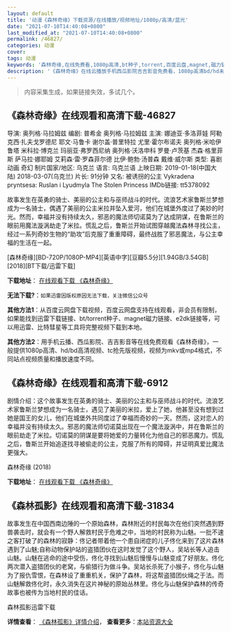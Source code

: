 ```yaml
---
layout: default
title: '动漫《森林奇缘》下载资源/在线播放/视频地址/1080p/高清/蓝光'
date: "2021-07-10T14:40:08+0800"
last_modified_at: "2021-07-10T14:40:08+0800"
permalink: /46827/
categories: 动漫
cover:
tags: 动漫
keywords: '森林奇缘,在线免费看,1080p高清,bt种子,torrent,百度云盘,magnet,磁力链,迅雷下载资源'
description: '《森林奇缘》在线云播放手机西瓜影院吉吉影音免费看，1080p高清bd/hd未删减完整版和tc抢先枪版，mkv/mp4格式，附带bt/torrent种子、magnet/磁力链、百度云盘、网盘资源迅雷下载链接'
---
```


>内容采集生成，如果链接失效，多试几个。


## 《森林奇缘》在线观看和高清下载-46827

导演: 奥列格·马拉姆兹 编剧: 普希金 奥列格·马拉姆兹 主演: 娜迪亚·多洛菲娃 阿勒克西·扎夫戈罗德尼 耶文·马鲁卡 谢尔盖·普里特拉 尤里·霍尔布诺夫 奥列格·米哈伊鲁塔 米科拉·博克兰 玛丽亚·弗罗西尼纳 奥列格·沃洛申科 罗曼·卢茨基 杰森·格里菲斯 萨马拉·娜耶姆 艾莉森·雷·罗森菲尔德 比伊·鲍勃·汤普森 戴维·威尔斯 类型: 喜剧 动画 奇幻 制片国家/地区: 乌克兰 语言: 乌克兰语 上映日期: 2019-01-18(中国大陆) 2018-03-07(乌克兰) 片长: 91分钟 又名: 被诱拐的公主 Vykradena pryntsesa: Ruslan i Lyudmyla The Stolen Princess IMDb链接: tt5378092

故事发生在英勇的骑士、美丽的公主和与巫师战斗的时代。流浪艺术家鲁斯兰梦想成为一名骑士，偶遇了美丽的公主米拉并坠入爱河，他们在城堡外度过了美妙的时光。然而，幸福并没有持续太久，邪恶的魔法师切诺莫为了达成阴谋，在鲁斯兰的眼前用魔法漩涡劫走了米拉。慌乱之后，鲁斯兰开始试图穿越魔法森林寻找公主，经过一系列奇妙生物的“助攻”后克服了重重障碍，最终战胜了邪恶魔法，与公主幸福的生活在一起。


[森林奇缘][BD-720P/1080P-MP4][英语中字][豆瓣5.5分][1.94GB/3.54GB][2018][BT下载/迅雷下载]

**下载地址**： [在线观看下载 《森林奇缘》](https://www.btdx8.com/torrent/slqy_2018.html) 


**无法下载?**：`如果迅雷因版权原因无法下载，关注微信公众号 `

**其他方法1**：从百度云网盘下载视频，百度云网盘支持在线观看，非会员有限制，如果能找到迅雷下载链接、bt/torrent种子、magnet磁力链接、e2dk链接等，可以用迅雷、比特彗星等工具将完整视频下载到本地。

**其他方法2**：用手机云播、西瓜影院、吉吉影音等在线免费观看《森林奇缘》，一般提供1080p高清、hd/bd高清视频、tc抢先版视频，视频为mkv或mp4格式，不同站点视频质量和播放速度不同。


## 《森林奇缘》在线观看和高清下载-6912

剧情介绍：这个故事发生在英勇的骑士、美丽的公主和与巫师战斗的时代。流浪艺术家鲁斯兰梦想成为一名骑士，遇见了美丽的米拉，爱上了她，他甚至没有想到过她是国王的女儿，他们在城堡外共同度过了幸福而奇妙的一天。然而，这对恋人的幸福并没有持续太久。邪恶的魔法师切诺莫出现在一个魔法漩涡中，并在鲁斯兰的眼前劫走了米拉。切诺莫的阴谋是要将她爱的力量转化为他自己的邪恶魔力。慌乱之后，鲁斯兰开始追逐找寻被偷走的公主，克服了所有的障碍，并证明真爱比魔法更强大。


森林奇缘 (2018)

**下载地址**： [在线观看下载 《森林奇缘》](https://www.btbtdy.me/btdy/dy14088.html) 


## 《森林孤影》在线观看和高清下载-31834

故事发生在中国西南边陲的一个原始森林，森林附近的村民每次在他们突然遇到野兽袭击时，就会有一个野人解救村民于危难之中，当地的村民称为山魅。一批不速之客打破了的森林的寂静：佟记者带着他一个患自闭症的儿子佟化来到了这片森林遇到了山魅;自称动物保护站的盗猎团伙在这时发觉了这个野人，吴站长等人追击山魅。山魅在逃命的途中受伤，佟化寻找到山魅后慢慢与山魅变成了好朋友。佟化两次潜入盗猎团伙的老窝，与偷猎行为做斗争。吴站长杀死了小猴子，佟化与山魅为了报仇雪恨，在森林设了重重机关，保护了森林，将这帮盗猎团伙绳之于法。而山魅解救佟化时，永久消失在这片神秘的原始丛林里。佟化与山魅保护森林的传奇故事也被传为当地村民的佳话。


森林孤影迅雷下载

**详情查看**： [《森林孤影》详情介绍](/movie/31834/)， **查看更多**：[本站资源大全](/movie/t/all/)

